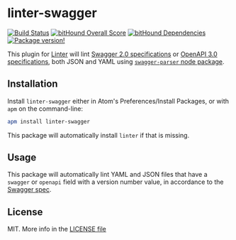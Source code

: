 # linter-swagger

[![Build Status](https://travis-ci.org/AtomLinter/linter-swagger.svg?branch=master)](https://travis-ci.org/AtomLinter/linter-swagger)
[![bitHound Overall Score](https://www.bithound.io/github/AtomLinter/linter-swagger/badges/score.svg)](https://www.bithound.io/github/AtomLinter/linter-swagger)
[![bitHound Dependencies](https://www.bithound.io/github/AtomLinter/linter-swagger/badges/dependencies.svg)](https://www.bithound.io/github/AtomLinter/linter-swagger/master/dependencies/npm)
[![Package version!](https://img.shields.io/apm/v/linter-swagger.svg?style=flat)](https://atom.io/packages/linter-swagger)

This plugin for [Linter][linter] will lint
[Swagger 2.0 specifications][swagger] or [OpenAPI 3.0 specifications][openapi], both JSON and YAML using
[`swagger-parser` node package][swagger-parser].

## Installation

Install `linter-swagger` either in Atom's Preferences/Install Packages, or with
`apm` on the command-line:

```sh
apm install linter-swagger
```

This package will automatically install `linter` if that is missing.

## Usage

This package will automatically lint YAML and JSON files that have a `swagger` or `openapi` field
with a version number value, in accordance to the [Swagger spec](http://swagger.io/specification/).

## License

MIT. More info in the [LICENSE file](./LICENSE.md)

[linter]: https://github.com/AtomLinter/Linter "Linter Atom Package"
[openapi]: https://github.com/OAI/OpenAPI-Specification/ "OpenAPI Specification Main Site"
[swagger]: http://swagger.io/ "Swagger Main Site"
[swagger-parser]: https://www.npmjs.com/package/swagger-parser "Swagger Parser NPM Page"
